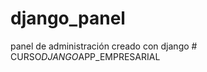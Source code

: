 # django_panel
panel de administración creado con django
#   C U R S O _ D J A N G O _ A P P _ E M P R E S A R I A L  
 